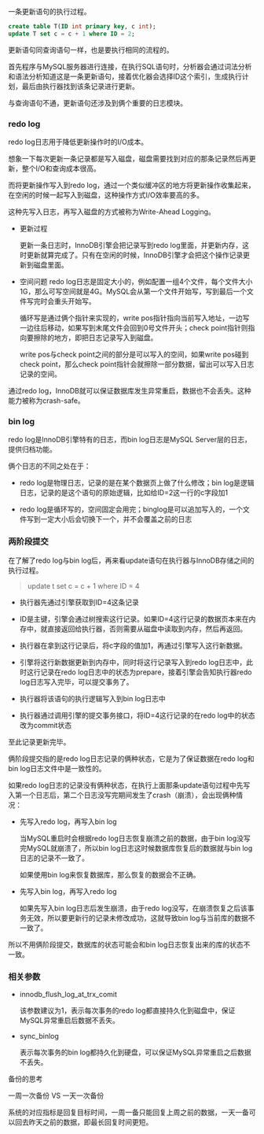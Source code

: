 一条更新语句的执行过程。

```sql
create table T(ID int primary key, c int);
update T set c = c + 1 where ID = 2;
```

更新语句同查询语句一样，也是要执行相同的流程的。

首先程序与MySQL服务器进行连接，在执行SQL语句时，分析器会通过词法分析和语法分析知道这是一条更新语句，接着优化器会选择ID这个索引，生成执行计划，最后由执行器找到该条记录进行更新。

与查询语句不通，更新语句还涉及到俩个重要的日志模块。



### redo log

redo log日志用于降低更新操作时的I/O成本。

想象一下每次更新一条记录都是写入磁盘，磁盘需要找到对应的那条记录然后再更新，整个I/O和查询成本很高。

而将更新操作写入到redo log，通过一个类似缓冲区的地方将更新操作收集起来，在空闲的时候一起写入到磁盘，这种操作方式I/O效率要高的多。

这种先写入日志，再写入磁盘的方式被称为Write-Ahead Logging。

- 更新过程

  更新一条日志时，InnoDB引擎会把记录写到redo log里面，并更新内存，这时更新就算完成了。只有在空闲的时候，InnoDB引擎才会把这个操作记录更新到磁盘里面。

- 空间问题
  redo log日志是固定大小的，例如配置一组4个文件，每个文件大小1G，那么可写空间就是4G。MySQL会从第一个文件开始写，写到最后一个文件写完时会重头开始写。

  循环写是通过俩个指针来实现的，write pos指针指向当前写入地址，一边写一边往后移动，如果写到末尾文件会回到0号文件开头；check point指针则指向要擦除的地方，即把日志记录写入到磁盘。

  write pos与check point之间的部分是可以写入的空间，如果write pos碰到check point，那么check point指针会就擦除一部分数据，留出可以写入日志记录的空间。

通过redo log，InnoDB就可以保证数据库发生异常重启，数据也不会丢失。这种能力被称为crash-safe。



### bin log

redo log是InnoDB引擎特有的日志，而bin log日志是MySQL Server层的日志，提供归档功能。

俩个日志的不同之处在于：

- redo log是物理日志，记录的是在某个数据页上做了什么修改；bin log是逻辑日志，记录的是这个语句的原始逻辑，比如给ID=2这一行的c字段加1

- redo log是循环写的，空间固定会用完；binglog是可以追加写入的，一个文件写到一定大小后会切换下一个，并不会覆盖之前的日志





### 两阶段提交

在了解了redo log与bin log后，再来看update语句在执行器与InnoDB存储之间的执行过程。

> update t set c = c + 1 where ID = 4

- 执行器先通过引擎获取到ID=4这条记录

- ID是主键，引擎会通过树搜索这行记录。如果ID=4这行记录的数据页本来在内存中，就直接返回给执行器，否则需要从磁盘中读取到内存，然后再返回。

- 执行器在拿到这行记录后，将c字段的值加1，再通过引擎写入这行新数据。

- 引擎将这行新数据更新到内存中，同时将这行记录写入到redo log日志中，此时这行记录在redo log日志中的状态为prepare，接着引擎会告知执行器redo log日志写入完毕，可以提交事务了。

- 执行器将该语句的执行逻辑写入到bin log日志中

- 执行器通过调用引擎的提交事务接口，将ID=4这行记录的在redo log中的状态改为commit状态

至此记录更新完毕。



俩阶段提交指的是redo log日志记录的俩种状态，它是为了保证数据在redo log和bin log日志文件中是一致性的。

如果redo log日志的记录没有俩种状态，在执行上面那条update语句过程中先写入第一个日志后，第二个日志没写完期间发生了crash（崩溃），会出现俩种情况：

- 先写入redo log，再写入bin log

  当MySQL重启时会根据redo log日志恢复崩溃之前的数据，由于bin log没写完MySQL就崩溃了，所以bin log日志这时候数据库恢复后的数据就与bin log日志的记录不一致了。

  如果使用bin log来恢复数据库，那么恢复的数据会不正确。

- 先写入bin log，再写入redo log

  如果先写入bin log日志后发生崩溃，由于redo log没写，在崩溃恢复之后该事务无效，所以要更新行的记录未修改成功，这就导致bin log与当前库的数据不一致了。

所以不用俩阶段提交，数据库的状态可能会和bin log日志恢复出来的库的状态不一致。





### 相关参数

- innodb_flush_log_at_trx_comit

  该参数建议为1，表示每次事务的redo log都直接持久化到磁盘中，保证MySQL异常重启后数据不丢失。

- sync_binlog

  表示每次事务的bin log都持久化到硬盘，可以保证MySQL异常重启之后数据不丢失。





备份的思考

一周一次备份 VS 一天一次备份

系统的对应指标是回复目标时间，一周一备只能回复上周之前的数据，一天一备可以回去昨天之前的数据，即最长回复时间更短。

